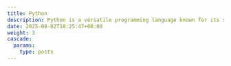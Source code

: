 ```yaml
---
title: Python
description: Python is a versatile programming language known for its simplicity and readability. It is widely used in web development, data analysis, artificial intelligence, scientific computing, and more.
date: 2025-08-02T18:25:47+08:00
weight: 3
cascade:
  params:
    type: posts
---
```

